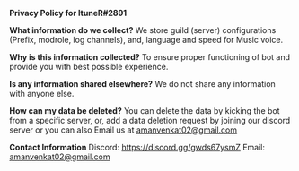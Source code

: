 **Privacy Policy for ItuneR#2891**

**What information do we collect?**
We store guild (server) configurations (Prefix, modrole, log channels), and, language and speed for Music voice.

**Why is this information collected?**
To ensure proper functioning of bot and provide you with best possible experience.

**Is any information shared elsewhere?**
We do not share any information with anyone else.

**How can my data be deleted?**
You can delete the data by kicking the bot from a specific server, or, add a data deletion request by joining our discord server or you can also Email us at amanvenkat02@gmail.com

**Contact Information**
Discord: https://discord.gg/gwds67ysmZ 
Email: amanvenkat02@gmail.com
